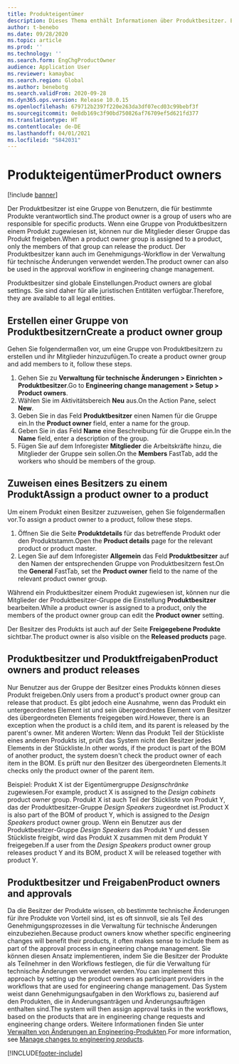 ```yaml
---
title: Produkteigentümer
description: Dieses Thema enthält Informationen über Produktbesitzer. Ein Produktbesitzer ist eine Gruppe von Benutzern, die für bestimmte Produkte verantwortlich sind. Nur Mitglieder der Gruppe können diese Produkte freigeben. Der Besitzer eines Produkts kann auch im Genehmigungs-Workflow verwendet werden.
author: t-benebo
ms.date: 09/28/2020
ms.topic: article
ms.prod: ''
ms.technology: ''
ms.search.form: EngChgProductOwner
audience: Application User
ms.reviewer: kamaybac
ms.search.region: Global
ms.author: benebotg
ms.search.validFrom: 2020-09-28
ms.dyn365.ops.version: Release 10.0.15
ms.openlocfilehash: 679712b2397f220e263da3df07ecd03c99bebf3f
ms.sourcegitcommit: 0e8db169c3f90bd750826af76709ef5d621fd377
ms.translationtype: HT
ms.contentlocale: de-DE
ms.lasthandoff: 04/01/2021
ms.locfileid: "5842031"
---
```

# <a name="product-owners"></a><span data-ttu-id="c14e5-106">Produkteigentümer</span><span class="sxs-lookup"><span data-stu-id="c14e5-106">Product owners</span></span>

[!include [banner](../includes/banner.md)]

<span data-ttu-id="c14e5-107">Der Produktbesitzer ist eine Gruppe von Benutzern, die für bestimmte Produkte verantwortlich sind.</span><span class="sxs-lookup"><span data-stu-id="c14e5-107">The product owner is a group of users who are responsible for specific products.</span></span> <span data-ttu-id="c14e5-108">Wenn eine Gruppe von Produktbesitzern einem Produkt zugewiesen ist, können nur die Mitglieder dieser Gruppe das Produkt freigeben.</span><span class="sxs-lookup"><span data-stu-id="c14e5-108">When a product owner group is assigned to a product, only the members of that group can release the product.</span></span> <span data-ttu-id="c14e5-109">Der Produktbesitzer kann auch im Genehmigungs-Workflow in der Verwaltung für technische Änderungen verwendet werden.</span><span class="sxs-lookup"><span data-stu-id="c14e5-109">The product owner can also be used in the approval workflow in engineering change management.</span></span>

<span data-ttu-id="c14e5-110">Produktbesitzer sind globale Einstellungen.</span><span class="sxs-lookup"><span data-stu-id="c14e5-110">Product owners are global settings.</span></span> <span data-ttu-id="c14e5-111">Sie sind daher für alle juristischen Entitäten verfügbar.</span><span class="sxs-lookup"><span data-stu-id="c14e5-111">Therefore, they are available to all legal entities.</span></span>

## <a name="create-a-product-owner-group"></a><span data-ttu-id="c14e5-112">Erstellen einer Gruppe von Produktbesitzern</span><span class="sxs-lookup"><span data-stu-id="c14e5-112">Create a product owner group</span></span>

<span data-ttu-id="c14e5-113">Gehen Sie folgendermaßen vor, um eine Gruppe von Produktbesitzern zu erstellen und ihr Mitglieder hinzuzufügen.</span><span class="sxs-lookup"><span data-stu-id="c14e5-113">To create a product owner group and add members to it, follow these steps.</span></span>

1. <span data-ttu-id="c14e5-114">Gehen Sie zu **Verwaltung für technische Änderungen \> Einrichten \> Produktbesitzer**.</span><span class="sxs-lookup"><span data-stu-id="c14e5-114">Go to **Engineering change management \> Setup \> Product owners**.</span></span>
2. <span data-ttu-id="c14e5-115">Wählen Sie im Aktivitätsbereich **Neu** aus.</span><span class="sxs-lookup"><span data-stu-id="c14e5-115">On the Action Pane, select **New**.</span></span>
3. <span data-ttu-id="c14e5-116">Geben Sie in das Feld **Produktbesitzer** einen Namen für die Gruppe ein.</span><span class="sxs-lookup"><span data-stu-id="c14e5-116">In the **Product owner** field, enter a name for the group.</span></span>
4. <span data-ttu-id="c14e5-117">Geben Sie in das Feld **Name** eine Beschreibung für die Gruppe ein.</span><span class="sxs-lookup"><span data-stu-id="c14e5-117">In the **Name** field, enter a description of the group.</span></span>
5. <span data-ttu-id="c14e5-118">Fügen Sie auf dem Inforegister **Mitglieder** die Arbeitskräfte hinzu, die Mitglieder der Gruppe sein sollen.</span><span class="sxs-lookup"><span data-stu-id="c14e5-118">On the **Members** FastTab, add the workers who should be members of the group.</span></span>

## <a name="assign-a-product-owner-to-a-product"></a><span data-ttu-id="c14e5-119">Zuweisen eines Besitzers zu einem Produkt</span><span class="sxs-lookup"><span data-stu-id="c14e5-119">Assign a product owner to a product</span></span>

<span data-ttu-id="c14e5-120">Um einem Produkt einen Besitzer zuzuweisen, gehen Sie folgendermaßen vor.</span><span class="sxs-lookup"><span data-stu-id="c14e5-120">To assign a product owner to a product, follow these steps.</span></span>

1. <span data-ttu-id="c14e5-121">Öffnen Sie die Seite **Produktdetails** für das betreffende Produkt oder den Produktstamm.</span><span class="sxs-lookup"><span data-stu-id="c14e5-121">Open the **Product details** page for the relevant product or product master.</span></span>
1. <span data-ttu-id="c14e5-122">Legen Sie auf dem Inforegister **Allgemein** das Feld **Produktbesitzer** auf den Namen der entsprechenden Gruppe von Produktbesitzern fest.</span><span class="sxs-lookup"><span data-stu-id="c14e5-122">On the **General** FastTab, set the **Product owner** field to the name of the relevant product owner group.</span></span>

<span data-ttu-id="c14e5-123">Während ein Produktbesitzer einem Produkt zugewiesen ist, können nur die Mitglieder der Produktbesitzer-Gruppe die Einstellung **Produktbesitzer** bearbeiten.</span><span class="sxs-lookup"><span data-stu-id="c14e5-123">While a product owner is assigned to a product, only the members of the product owner group can edit the **Product owner** setting.</span></span>

<span data-ttu-id="c14e5-124">Der Besitzer des Produkts ist auch auf der Seite **Freigegebene Produkte** sichtbar.</span><span class="sxs-lookup"><span data-stu-id="c14e5-124">The product owner is also visible on the **Released products** page.</span></span>

## <a name="product-owners-and-product-releases"></a><span data-ttu-id="c14e5-125">Produktbesitzer und Produktfreigaben</span><span class="sxs-lookup"><span data-stu-id="c14e5-125">Product owners and product releases</span></span>

<span data-ttu-id="c14e5-126">Nur Benutzer aus der Gruppe der Besitzer eines Produkts können dieses Produkt freigeben.</span><span class="sxs-lookup"><span data-stu-id="c14e5-126">Only users from a product's product owner group can release that product.</span></span> <span data-ttu-id="c14e5-127">Es gibt jedoch eine Ausnahme, wenn das Produkt ein untergeordnetes Element ist und sein übergeordnetes Element vom Besitzer des übergeordneten Elements freigegeben wird.</span><span class="sxs-lookup"><span data-stu-id="c14e5-127">However, there is an exception when the product is a child item, and its parent is released by the parent's owner.</span></span> <span data-ttu-id="c14e5-128">Mit anderen Worten: Wenn das Produkt Teil der Stückliste eines anderen Produkts ist, prüft das System nicht den Besitzer jedes Elements in der Stückliste.</span><span class="sxs-lookup"><span data-stu-id="c14e5-128">In other words, if the product is part of the BOM of another product, the system doesn't check the product owner of each item in the BOM.</span></span> <span data-ttu-id="c14e5-129">Es prüft nur den Besitzer des übergeordneten Elements.</span><span class="sxs-lookup"><span data-stu-id="c14e5-129">It checks only the product owner of the parent item.</span></span>

<span data-ttu-id="c14e5-130">Beispiel: Produkt X ist der Eigentümergruppe *Designschränke* zugewiesen.</span><span class="sxs-lookup"><span data-stu-id="c14e5-130">For example, product X is assigned to the *Design cabinets* product owner group.</span></span> <span data-ttu-id="c14e5-131">Produkt X ist auch Teil der Stückliste von Produkt Y, das der Produktbesitzer-Gruppe *Design Speakers* zugeordnet ist.</span><span class="sxs-lookup"><span data-stu-id="c14e5-131">Product X is also part of the BOM of product Y, which is assigned to the *Design Speakers* product owner group.</span></span> <span data-ttu-id="c14e5-132">Wenn ein Benutzer aus der Produktbesitzer-Gruppe *Design Speakers* das Produkt Y und dessen Stückliste freigibt, wird das Produkt X zusammen mit dem Produkt Y freigegeben.</span><span class="sxs-lookup"><span data-stu-id="c14e5-132">If a user from the *Design Speakers* product owner group releases product Y and its BOM, product X will be released together with product Y.</span></span>

## <a name="product-owners-and-approvals"></a><span data-ttu-id="c14e5-133">Produktbesitzer und Freigaben</span><span class="sxs-lookup"><span data-stu-id="c14e5-133">Product owners and approvals</span></span>

<span data-ttu-id="c14e5-134">Da die Besitzer der Produkte wissen, ob bestimmte technische Änderungen für ihre Produkte von Vorteil sind, ist es oft sinnvoll, sie als Teil des Genehmigungsprozesses in die Verwaltung für technische Änderungen einzubeziehen.</span><span class="sxs-lookup"><span data-stu-id="c14e5-134">Because product owners know whether specific engineering changes will benefit their products, it often makes sense to include them as part of the approval process in engineering change management.</span></span> <span data-ttu-id="c14e5-135">Sie können diesen Ansatz implementieren, indem Sie die Besitzer der Produkte als Teilnehmer in den Workflows festlegen, die für die Verwaltung für technische Änderungen verwendet werden.</span><span class="sxs-lookup"><span data-stu-id="c14e5-135">You can implement this approach by setting up the product owners as participant providers in the workflows that are used for engineering change management.</span></span> <span data-ttu-id="c14e5-136">Das System weist dann Genehmigungsaufgaben in den Workflows zu, basierend auf den Produkten, die in Änderungsanträgen und Änderungsaufträgen enthalten sind.</span><span class="sxs-lookup"><span data-stu-id="c14e5-136">The system will then assign approval tasks in the workflows, based on the products that are in engineering change requests and engineering change orders.</span></span> <span data-ttu-id="c14e5-137">Weitere Informationen finden Sie unter [Verwalten von Änderungen an Engineering-Produkten](engineering-change-management.md).</span><span class="sxs-lookup"><span data-stu-id="c14e5-137">For more information, see [Manage changes to engineering products](engineering-change-management.md).</span></span>


[!INCLUDE[footer-include](../../includes/footer-banner.md)]